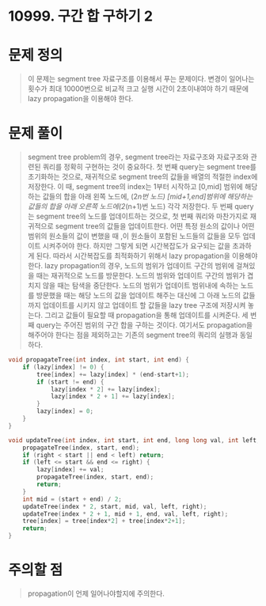 # 10999. 구간 합 구하기 2

# 문제 정의
> 이 문제는 segment tree 자료구조를 이용해서 푸는 문제이다.
> 변경이 일어나는 횟수가 최대 10000번으로 비교적 크고 실행 시간이 2초이내여야 하기 때문에 lazy propagation을 이용해야 한다.

# 문제 풀이
> segment tree problem의 경우, segment tree라는 자료구조와 자료구조와 관련된 쿼리를 정확히 구현하는 것이 중요하다.
> 첫 번째 query는 segment tree를 초기화하는 것으로, 재귀적으로 segment tree의 값들을 배열의 적절한 index에 저장한다. 이 때, segment tree의 index는 1부터 시작하고 [0,mid] 범위에 해당하는 값들의 합을 아래 왼쪽 노드에, (2*n번 노드) [mid+1,end]범위에 해당하는 값들의 합을 아래 오른쪽 노드에(2*(n+1)번 노드) 각각 저장한다.
> 두 번째 query는 segment tree의 노드를 업데이트하는 것으로, 첫 번째 쿼리와 마찬가지로 재귀적으로 segment tree의 값들을 업데이트한다. 어떤 특정 원소의 값이나 어떤 범위의 원소들의 값이 변했을 때 ,이 원소들이 포함된 노드들의 값들을 모두 업데이트 시켜주어야 한다. 하지만 그렇게 되면 시간복잡도가 요구되는 값을 초과하게 된다. 따라서 시간복잡도를 최적화하기 위해서 lazy propagation을 이용해야 한다. lazy propagation의 경우, 노드의 범위가 업데이트 구간의 범위에 걸쳐있을 때는 재귀적으로 노드를 방문한다. 노드의 범위와 업데이트 구간의 범위가 겹치지 않을 때는 탐색을 중단한다. 노드의 범위가 업데이트 범위내에 속하는 노드를 방문했을 때는 해당 노드의 값을 업데이트 해주는 대신에 그 아래 노드의 값들까지 업데이트를 시키지 않고 업데이트 할 값들을 lazy tree 구조에 저장시켜 놓는다. 그리고 값들이 필요할 때 propagation을 통해 업데이트를 시켜준다.
> 세 번째 query는 주어진 범위의 구간 합을 구하는 것이다. 여기서도 propagation을 해주어야 한다는 점을 제외하고는 기존의 segment tree의 쿼리의 실행과 동일하다.

```cpp
void propagateTree(int index, int start, int end) {
	if (lazy[index] != 0) {
		tree[index] += lazy[index] * (end-start+1);
		if (start != end) {
			lazy[index * 2] += lazy[index];
			lazy[index * 2 + 1] += lazy[index];
		}
		lazy[index] = 0;
	}
}

void updateTree(int index, int start, int end, long long val, int left, int right) {
	propagateTree(index, start, end);
	if (right < start || end < left) return;
	if (left <= start && end <= right) {
		lazy[index] += val;
        propagateTree(index, start, end);
        return;
	}
	int mid = (start + end) / 2;
	updateTree(index * 2, start, mid, val, left, right);
	updateTree(index * 2 + 1, mid + 1, end, val, left, right);
    tree[index] = tree[index*2] + tree[index*2+1];
    return;
}
```
# 주의할 점
> propagation이 언제 일어나야할지에 주의한다.

